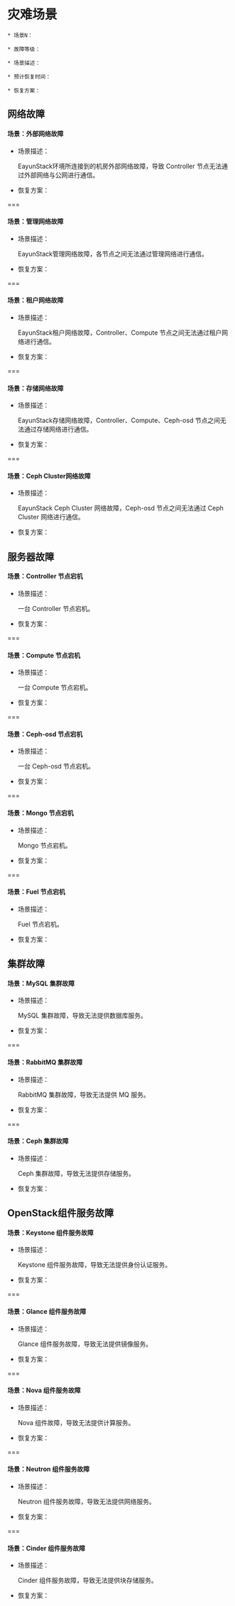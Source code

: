 # 灾难场景

```
* 场景N：

* 故障等级：

* 场景描述：

* 预计恢复时间：

* 恢复方案：
```

## 网络故障

#### 场景：外部网络故障

* 场景描述：

  EayunStack环境所连接到的机房外部网络故障，导致 Controller 节点无法通过外部网络与公网进行通信。

* 恢复方案：

===

#### 场景：管理网络故障

* 场景描述：

  EayunStack管理网络故障，各节点之间无法通过管理网络进行通信。
  
* 恢复方案：

  

===

#### 场景：租户网络故障

* 场景描述：

  EayunStack租户网络故障，Controller、Compute 节点之间无法通过租户网络进行通信。

* 恢复方案：


===

#### 场景：存储网络故障

* 场景描述：

  EayunStack存储网络故障，Controller、Compute、Ceph-osd 节点之间无法通过存储网络进行通信。

* 恢复方案：


===

#### 场景：Ceph Cluster网络故障

* 场景描述：

  EayunStack Ceph Cluster 网络故障，Ceph-osd 节点之间无法通过 Ceph Cluster 网络进行通信。

* 恢复方案：


## 服务器故障

#### 场景：Controller 节点宕机

* 场景描述：

  一台 Controller 节点宕机。

* 恢复方案：


===

#### 场景：Compute 节点宕机

* 场景描述：

  一台 Compute 节点宕机。

* 恢复方案：


===

#### 场景：Ceph-osd 节点宕机

* 场景描述：

  一台 Ceph-osd 节点宕机。

* 恢复方案：


===

#### 场景：Mongo 节点宕机

* 场景描述：

  Mongo 节点宕机。

* 恢复方案：


===

#### 场景：Fuel 节点宕机

* 场景描述：

  Fuel 节点宕机。

* 恢复方案：


## 集群故障

#### 场景：MySQL 集群故障

* 场景描述：

  MySQL 集群故障，导致无法提供数据库服务。

* 恢复方案：


===

#### 场景：RabbitMQ 集群故障

* 场景描述：

  RabbitMQ 集群故障，导致无法提供 MQ 服务。

* 恢复方案：


===

#### 场景：Ceph 集群故障

* 场景描述：

  Ceph 集群故障，导致无法提供存储服务。

* 恢复方案：


## OpenStack组件服务故障

#### 场景：Keystone 组件服务故障

* 场景描述：

  Keystone 组件服务故障，导致无法提供身份认证服务。

* 恢复方案：


===

#### 场景：Glance 组件服务故障

* 场景描述：

  Glance 组件服务故障，导致无法提供镜像服务。

* 恢复方案：


===

#### 场景：Nova 组件服务故障

* 场景描述：

  Nova 组件故障，导致无法提供计算服务。

* 恢复方案：


===

#### 场景：Neutron 组件服务故障

* 场景描述：

  Neutron 组件服务故障，导致无法提供网络服务。

* 恢复方案：


===

#### 场景：Cinder 组件服务故障

* 场景描述：

  Cinder 组件服务故障，导致无法提供块存储服务。

* 恢复方案：



